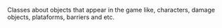 Classes about objects that appear in the game like, characters, damage objects, plataforms, barriers and etc.
